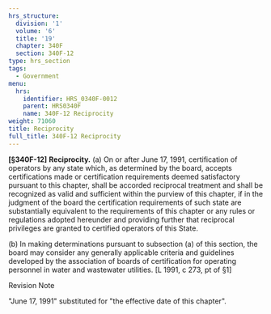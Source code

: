 ```yaml
---
hrs_structure:
  division: '1'
  volume: '6'
  title: '19'
  chapter: 340F
  section: 340F-12
type: hrs_section
tags:
  - Government
menu:
  hrs:
    identifier: HRS_0340F-0012
    parent: HRS0340F
    name: 340F-12 Reciprocity
weight: 71060
title: Reciprocity
full_title: 340F-12 Reciprocity
---
```

**[§340F-12]** **Reciprocity.** (a) On or after June 17, 1991, certification of operators by any state which, as determined by the board, accepts certifications made or certification requirements deemed satisfactory pursuant to this chapter, shall be accorded reciprocal treatment and shall be recognized as valid and sufficient within the purview of this chapter, if in the judgment of the board the certification requirements of such state are substantially equivalent to the requirements of this chapter or any rules or regulations adopted hereunder and providing further that reciprocal privileges are granted to certified operators of this State.

(b) In making determinations pursuant to subsection (a) of this section, the board may consider any generally applicable criteria and guidelines developed by the association of boards of certification for operating personnel in water and wastewater utilities. [L 1991, c 273, pt of §1]

Revision Note

"June 17, 1991" substituted for "the effective date of this chapter".